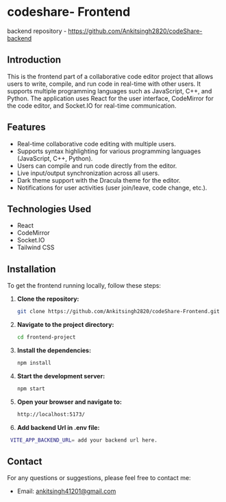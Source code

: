 # codeshare- Frontend

backend repository - https://github.com/Ankitsingh2820/codeShare-backend
## Introduction

This is the frontend part of a collaborative code editor project that allows users to write, compile, and run code in real-time with other users. It supports multiple programming languages such as JavaScript, C++, and Python. The application uses React for the user interface, CodeMirror for the code editor, and Socket.IO for real-time communication.

## Features

- Real-time collaborative code editing with multiple users.
- Supports syntax highlighting for various programming languages (JavaScript, C++, Python).
- Users can compile and run code directly from the editor.
- Live input/output synchronization across all users.
- Dark theme support with the Dracula theme for the editor.
- Notifications for user activities (user join/leave, code change, etc.).

## Technologies Used
- React
- CodeMirror
- Socket.IO
- Tailwind CSS
## Installation

To get the frontend running locally, follow these steps:

1. **Clone the repository:**
   ```bash
   git clone https://github.com/Ankitsingh2820/codeShare-Frontend.git
   ```
2. **Navigate to the project directory:**
   ```bash
   cd frontend-project
   ```
3. **Install the dependencies:**
   ```bash
   npm install
   ```
4. **Start the development server:**
   ```bash
   npm start
   ```
5. **Open your browser and navigate to:**
   ```bash
   http://localhost:5173/
   ```
6. **Add backend Url in .env file:**
  ```bash
   VITE_APP_BACKEND_URL= add your backend url here.
   ```

## Contact
For any questions or suggestions, please feel free to contact me:

- Email: ankitsingh41201@gmail.com

